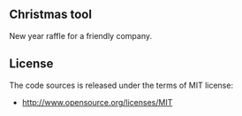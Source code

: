 ## Christmas tool

New year raffle for a friendly company.

## License

The code sources is released under the terms of MIT license:

 * http://www.opensource.org/licenses/MIT
